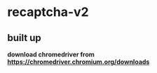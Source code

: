 ﻿# recaptcha-v2
## built up
**download chromedriver from https://chromedriver.chromium.org/downloads**
